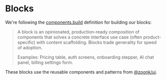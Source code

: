 # Blocks

We're following the [components.build](https://www.components.build/definitions#14-block) definition for building our blocks:

> A block is an opinionated, production-ready composition of components that solves a concrete interface use case (often product-specific) with content scaffolding. Blocks trade generality for speed of adoption.
>
> Examples: Pricing table, auth screens, onboarding stepper, AI chat panel, billing settings form.

These blocks use the reusable components and patterns from [@zoonk/ui](../../../../packages/ui/README.md).
